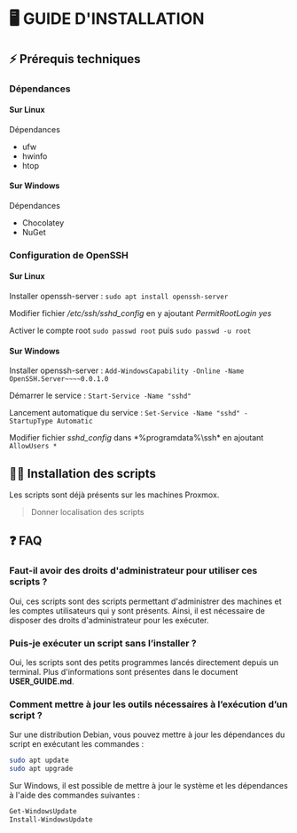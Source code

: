 # 🖥️ GUIDE D'INSTALLATION

## ⚡ Prérequis techniques

### Dépendances

#### Sur Linux

Dépendances 
* ufw
* hwinfo
* htop

#### Sur Windows

Dépendances
* Chocolatey
* NuGet

### Configuration de OpenSSH

#### Sur Linux

Installer openssh-server : `sudo apt install openssh-server`

Modifier fichier */etc/ssh/sshd_config* en y ajoutant *PermitRootLogin yes*

Activer le compte root `sudo passwd root` puis `sudo passwd -u root`

#### Sur Windows

Installer openssh-server : `Add-WindowsCapability -Online -Name OpenSSH.Server~~~~0.0.1.0`

Démarrer le service : `Start-Service -Name "sshd"`

Lancement automatique du service : `Set-Service -Name "sshd" -StartupType Automatic`

Modifier fichier *sshd_config* dans *%programdata%\ssh\* en ajoutant `AllowUsers *`

## 👨‍💻 Installation des scripts

Les scripts sont déjà présents sur les machines Proxmox.

> Donner localisation des scripts

## ❓ FAQ

### Faut-il avoir des droits d'administrateur pour utiliser ces scripts ?

Oui, ces scripts sont des scripts permettant d'administrer des machines et les comptes utilisateurs qui y sont présents. Ainsi, il est nécessaire de disposer des droits d'administrateur pour les exécuter.

### Puis-je exécuter un script sans l’installer ?

Oui, les scripts sont des petits programmes lancés directement depuis un terminal. Plus d'informations sont présentes dans le document **USER_GUIDE.md**.

### Comment mettre à jour les outils nécessaires à l’exécution d’un script ?

Sur une distribution Debian, vous pouvez mettre à jour les dépendances du script en exécutant les commandes :

```bash
sudo apt update
sudo apt upgrade
```

Sur Windows, il est possible de mettre à jour le système et les dépendances à l'aide des commandes suivantes :

```PowerShell
Get-WindowsUpdate
Install-WindowsUpdate 
```
